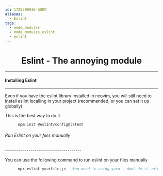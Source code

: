 ```yaml
---
id: 1725596936-GUKW
aliases:
  - Eslint
tags:
  - node_modules
  - node_modules_eslint
  - eslint
---
```


<center>
<h1>Eslint - The annoying module</h1>
</center>



---
#### Installing Eslint
---

Even if you have the eslint library installed in neovim, you will still need to install eslint localling
in your project (recommended, or you can set it up globally)

This is the best way to do it
```bash
      npm init @eslint/config@latest
```


###### Run Eslint on your files manually
\---------------------------------------

You can use the following command to run eslint on your files manually
```bash
      npx eslint yourfile.js   #no need in using yarn.. dont do it unless you have to
```



